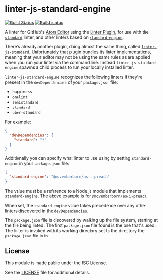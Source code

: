 # linter-js-standard-engine

[![Build Status](https://travis-ci.org/gustavnikolaj/linter-js-standard-engine.svg?branch=master)](https://travis-ci.org/gustavnikolaj/linter-js-standard-engine)
[![Build status](https://ci.appveyor.com/api/projects/status/ce33sbafvyhp9ovn?svg=true)](https://ci.appveyor.com/project/gustavnikolaj/linter-js-standard-engine)

A linter for GitHub's [Atom Editor](https://atom.io) using the
[Linter Plugin](https://github.com/atom-community/linter), for use with the
[`standard`](https://github.com/feross/standard) linter, and other linters based
on [`standard-engine`](https://github.com/flet/standard-engine).

There's already another plugin, doing almost the same thing, called
[`linter-js-standard`](https://github.com/ricardofbarros/linter-js-standard).
Unfortunately that plugin bundles its linter implementations, meaning that your
editor may not be using the same rules as are applied when you run your linter
via the command line. Instead `linter-js-standard-engine` spawns a child process
to run your locally installed linter.

`linter-js-standard-engine` recognizes the following linters if they're present
in the `devDependencies` of your `package.json` file:

* `happiness`
* `onelint`
* `semistandard`
* `standard`
* `uber-standard`

For example:

```json
{
  "devDependencies": {
    "standard": "*"
  }
}
```

Additionally you can specify what linter to use using by setting
`standard-engine` in your `package.json` file:

```json
{
  "standard-engine": "@novemberborn/as-i-preach"
}
```

The value must be a reference to a Node.js module that implements
`standard-engine`. The above example is for
[`@novemberborn/as-i-preach`](https://github.com/novemberborn/as-i-preach).

When set, the `standard-engine` value takes precedence over any other linters
discovered in the `devDependencies`.

The `package.json` file is discovered by walking up the file system, starting at
the file being linted. The first `package.json` file found is the one that's
used. The linter is invoked with its working directory set to the directory the
`package.json` file is in.

## License

This module is made public under the ISC License.

See the
[LICENSE](https://github.com/gustavnikolaj/linter-js-standard-engine/blob/master/LICENSE)
file for additional details.
